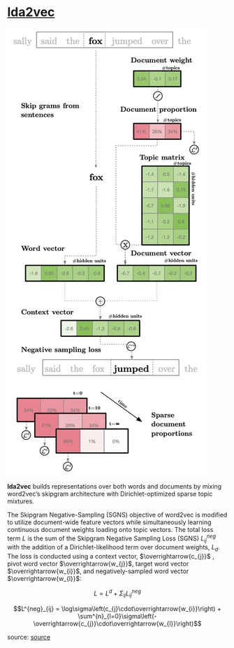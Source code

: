# [lda2vec](https://paperswithcode.com/method/lda2vec)
![](./img/Screen_Shot_2020-05-26_at_11.18.34_PM.png)

**lda2vec** builds representations over both words and documents by mixing word2vec’s skipgram architecture with Dirichlet-optimized sparse topic mixtures. 

The Skipgram Negative-Sampling (SGNS) objective of word2vec is modified to utilize document-wide feature vectors while simultaneously learning continuous document weights loading onto topic vectors. The total loss term $L$ is the sum of the Skipgram Negative Sampling Loss (SGNS) $L^{neg}_{ij}$ with the addition of a Dirichlet-likelihood term over document weights, $L_{d}$. The loss is conducted using a context vector, $\overrightarrow{c_{j}}$ , pivot word vector $\overrightarrow{w_{j}}$, target word vector $\overrightarrow{w_{i}}$, and negatively-sampled word vector $\overrightarrow{w_{l}}$:

$$ L = L^{d} + \Sigma_{ij}L^{neg}_{ij} $$

$$L^{neg}_{ij} = \log\sigma\left(c_{j}\cdot\overrightarrow{w_{i}}\right) + \sum^{n}_{l=0}\sigma\left(-\overrightarrow{c_{j}}\cdot\overrightarrow{w_{l}}\right)$$

source: [source](http://arxiv.org/abs/1605.02019v1)
